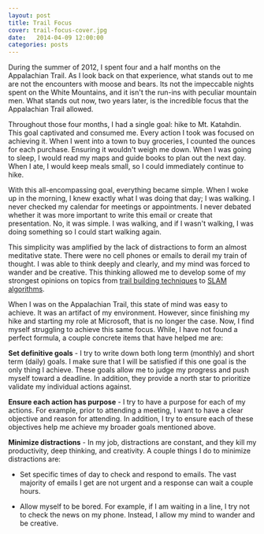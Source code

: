 ```yaml
---
layout: post
title: Trail Focus
cover: trail-focus-cover.jpg
date:   2014-04-09 12:00:00
categories: posts
---
```


During the summer of 2012, I spent four and a half months on the Appalachian Trail. As I look back on that experience, what stands out to me are not the encounters with moose and bears. Its not the impeccable nights spent on the White Mountains, and it isn't the run-ins with peculiar mountain men. What stands out now, two years later, is the incredible focus that the Appalachian Trail allowed.

Throughout those four months, I had a single goal: hike to Mt. Katahdin. This goal captivated and consumed me. Every action I took was focused on achieving it. When I went into a town to buy groceries, I counted the ounces for each purchase. Ensuring it wouldn't weigh me down. When I was going to sleep, I would read my maps and guide books to plan out the next day. When I ate, I would keep meals small, so I could immediately continue to hike. 

With this all-encompassing goal, everything became simple. When I woke up in the morning, I knew exactly what I was doing that day; I was walking. I never checked my calendar for meetings or appointments. I never debated whether it was more important to write this email or create that presentation. No, it was simple. I was walking, and if I wasn't walking, I was doing something so I could start walking again.

This simplicity was amplified by the lack of distractions to form an almost meditative state. There were no cell phones or emails to derail my train of thought. I was able to think deeply and clearly, and my mind was forced to wander and be creative. This thinking allowed me to develop some of my strongest opinions on topics from [trail building techniques](http://www.americantrails.org/resources/trailbuilding/) to [SLAM algorithms](http://en.wikipedia.org/wiki/Simultaneous_localization_and_mapping).

When I was on the Appalachian Trail, this state of mind was easy to achieve. It was an artifact of my environment. However, since finishing my hike and starting my role at Microsoft, that is no longer the case. Now, I find myself struggling to achieve this same focus. While, I have not found a perfect formula, a couple concrete items that have helped me are:

**Set definitive goals** - I try to write down both long term (monthly) and short term (daily) goals. I make sure that I will be satisfied if this one goal is the only thing I achieve. These goals allow me to judge my progress and push myself toward a deadline. In addition, they provide a north star to prioritize validate my individual actions against. 

**Ensure each action has purpose** - I try to have a purpose for each of my actions. For example, prior to attending a meeting, I want to have a clear objective and reason for attending. In addition, I try to ensure each of these objectives help me achieve my broader goals mentioned above.

**Minimize distractions** - In my job, distractions are constant, and they kill my productivity, deep thinking, and creativity. A couple things I do to minimize distractions are:

* Set specific times of day to check and respond to emails. The vast majority of emails I get are not urgent and a response can wait a couple hours.

* Allow myself to be bored. For example, if I am waiting in a line, I try not to check the news on my phone. Instead, I allow my mind to wander and be creative. 
